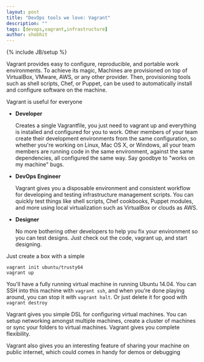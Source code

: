 ```yaml
---
layout: post
title: "DevOps tools we love: Vagrant"
description: ""
tags: [devops,vagrant,infrastructure]
author: shobhit
---
```

{% include JB/setup %}

Vagrant provides easy to configure, reproducible, and portable work environments.
To achieve its magic, Machines are provisioned on top of VirtualBox, VMware, AWS, or any other provider.
Then, provisioning tools such as shell scripts, Chef, or Puppet, can be used to automatically install and configure software on the machine.

Vagrant is useful for everyone

* **Developer**

  Creates a single Vagrantfile, you just need to vagrant up and everything is installed and configured for you to work.
  Other members of your team create their development environments from the same configuration, so whether you're working on Linux, Mac OS X, or Windows, all your team members are running code in the same environment, against the same dependencies, all configured the same way.
  Say goodbye to "works on my machine" bugs.

* **DevOps Engineer**

  Vagrant gives you a disposable environment and consistent workflow for developing and testing infrastructure management scripts.
  You can quickly test things like shell scripts, Chef cookbooks, Puppet modules, and more using local virtualization such as VirtualBox or clouds as AWS.

* **Designer**

  No more bothering other developers to help you fix your environment so you can test designs. Just check out the code, vagrant up, and start designing.

Just create a box with a simple

```
vagrant init ubuntu/trusty64
vagrant up
```

You'll have a fully running virtual machine in running Ubuntu 14.04.
You can SSH into this machine with ```vagrant ssh```, and when you're done playing around, you can stop it with ```vagrant halt```.
Or just delete it for good with ```vagrant destroy```

Vagrant gives you simple DSL for configuring virtual machines.
You can setup networking amongst multiple machines, create a cluster of machines or sync your folders to virtual machines.
Vagrant gives you complete flexibility.

Vagrant also gives you an interesting feature of sharing your machine on public internet, which could comes in handy for demos or debugging

